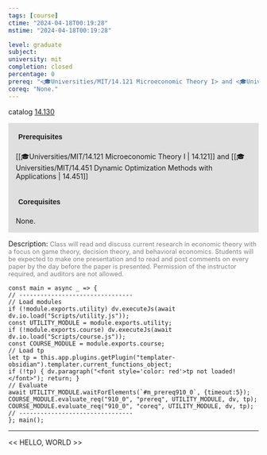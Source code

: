 ```yaml
---
tags: [course]
ctime: "2024-04-18T00:19:28"
mstime: "2024-04-18T00:19:28"

level: graduate
subject: 
university: mit
completion: closed
percentage: 0
prereq: "<🎓Universities/MIT/14.121 Microeconomic Theory I> and <🎓Universities/MIT/14.451 Dynamic Optimization Methods with Applications>"
coreq: "None."
---
```


catalog [14.130](http://student.mit.edu/catalog/m14a.html#14.130)

<span style="display: block; padding: 15px; background-color: rgb(100, 100, 100, 0.2);"><font id="m_prereq910_0" style="display: block; font-family: Arial, sans-serif; font-weight: bold; padding: 5px">Prerequisites</font><br><span id="prereq910_0">[[🎓Universities/MIT/14.121 Microeconomic Theory I | 14.121]] and [[🎓Universities/MIT/14.451 Dynamic Optimization Methods with Applications | 14.451]]</span></span>
<span style="display: block; padding: 15px; background-color: rgb(100, 100, 100, 0.2);"><font id="m_coreq910_0" style="display: block; font-family: Arial, sans-serif; font-weight: bold; padding: 5px">Corequisites</font><br><span id="coreq910_0">None.</span></span>

<font style="">Description:</font>
<font style="color: grey; font-size: 0.8rem;">Class will read and discuss current research in economic theory with a focus on game theory, decision theory, and behavioral economics. Students will be expected to make one presentation and to read and post comments on every paper by the day before the paper is presented. Permission of the instructor required, and auditors are not allowed.</font>

```dataviewjs
const main = async _ => {
// --------------------------------
// Load modules
if (!module.exports.utility) dv.executeJs(await dv.io.load("Scripts/utility.js"));
const UTILITY_MODULE = module.exports.utility;
if (!module.exports.course) dv.executeJs(await dv.io.load("Scripts/course.js"));
const COURSE_MODULE = module.exports.course;
// Load tp
let tp = this.app.plugins.getPlugin("templater-obsidian").templater.current_functions_object;
if (!tp) { dv.paragraph("<font style='color: red'>tp not loaded!</font>"); return; }
// Evaluate
await UTILITY_MODULE.waitForElements(`#m_prereq910_0`, {timeout:5});
COURSE_MODULE.evaluate_req("910_0", "prereq", UTILITY_MODULE, dv, tp);
COURSE_MODULE.evaluate_req("910_0", "coreq", UTILITY_MODULE, dv, tp);
// --------------------------------
}; main();
```

---

<< HELLO, WORLD >>
